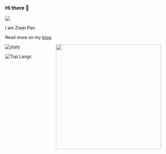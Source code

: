 ### Hi there 👋
![](https://visitor-badge.glitch.me/badge?page_id=github.com/PanZiwei)

I am Ziwei Pan.

Read more on my [blog](https://ziweipan.me).

<img align='right' src='https://octodex.github.com/images/bewitchedtocat.jpg' width='340"'>

![stats](https://github-readme-stats.vercel.app/api?username=PanZiwei&show_icons=true)

![Top Langs](https://github-readme-stats.vercel.app/api/top-langs/?username=PanZiwei&layout=compact&card_width=445)

<!--
**PanZiwei/PanZiwei** is a ✨ _special_ ✨ repository because its `README.md` (this file) appears on your GitHub profile.

Here are some ideas to get you started:

- 🔭 I’m currently working on ...
- 🌱 I’m currently learning ...
- 👯 I’m looking to collaborate on ...
- 🤔 I’m looking for help with ...
- 💬 Ask me about ...
- 📫 How to reach me: ...
- 😄 Pronouns: ...
- ⚡ Fun fact: ...
-->
